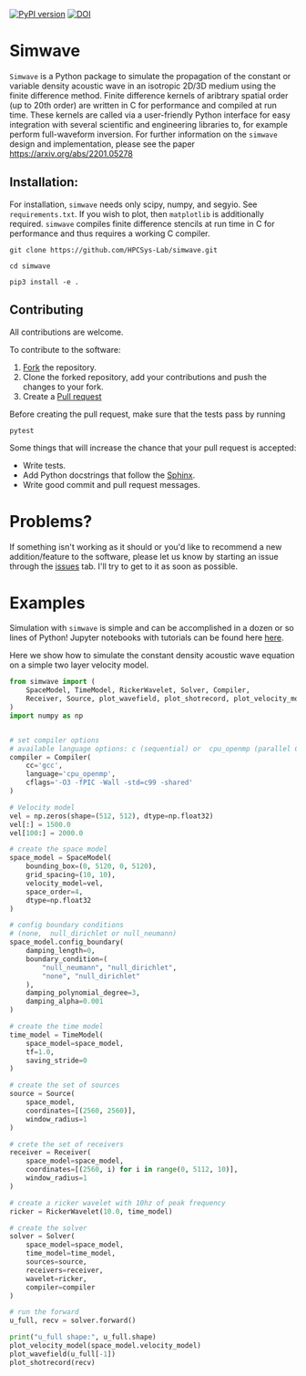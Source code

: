 [![PyPI version](https://badge.fury.io/py/simwave.svg)](https://badge.fury.io/py/simwave)
[![DOI](https://zenodo.org/badge/285108327.svg)](https://zenodo.org/badge/latestdoi/285108327)

# Simwave

`Simwave` is a Python package to simulate the propagation of the constant or variable density acoustic wave in an isotropic 2D/3D medium using the finite difference method. Finite difference kernels of aribtrary spatial order (up to 20th order) are written in C for performance and compiled at run time. These kernels are called via a user-friendly Python interface for easy integration with several scientific and engineering libraries to, for example perform full-waveform inversion.
For further information on the `simwave` design and implementation, please see the paper https://arxiv.org/abs/2201.05278

## Installation:

For installation, `simwave` needs only scipy, numpy, and segyio. See `requirements.txt`. If you wish to plot, then `matplotlib` is additionally required. `simwave` compiles finite difference stencils at run time in C for performance and thus requires a working C compiler.

`git clone https://github.com/HPCSys-Lab/simwave.git`

`cd simwave`

`pip3 install -e .`


## Contributing

All contributions are welcome.

To contribute to the software:

1. [Fork](https://docs.github.com/en/free-pro-team@latest/github/getting-started-with-github/fork-a-repo) the repository.
2. Clone the forked repository, add your contributions and push the changes to your fork.
3. Create a [Pull request](https://github.com/HPCSys-Lab/simwave/pulls)

Before creating the pull request, make sure that the tests pass by running
```
pytest
```
Some things that will increase the chance that your pull request is accepted:
-  Write tests.
- Add Python docstrings that follow the [Sphinx](https://sphinx-rtd-tutorial.readthedocs.io/en/latest/docstrings.html).
- Write good commit and pull request messages.


[style]: https://sphinx-rtd-tutorial.readthedocs.io/en/latest/docstrings.html

Problems?
==========

If something isn't working as it should or you'd like to recommend a new addition/feature to the software, please let us know by starting an issue through the [issues](https://github.com/HPCSys-Lab/pywave/issues) tab. I'll try to get to it as soon as possible.

Examples
========

Simulation with `simwave` is simple and can be accomplished in a dozen or so lines of Python! Jupyter notebooks with tutorials can be found here [here](https://github.com/HPCSys-Lab/simwave/tree/master/tutorial).

Here we show how to simulate the constant density acoustic wave equation on a simple two layer velocity model.
```python
from simwave import (
    SpaceModel, TimeModel, RickerWavelet, Solver, Compiler,
    Receiver, Source, plot_wavefield, plot_shotrecord, plot_velocity_model
)
import numpy as np


# set compiler options
# available language options: c (sequential) or  cpu_openmp (parallel CPU)
compiler = Compiler(
    cc='gcc',
    language='cpu_openmp',
    cflags='-O3 -fPIC -Wall -std=c99 -shared'
)

# Velocity model
vel = np.zeros(shape=(512, 512), dtype=np.float32)
vel[:] = 1500.0
vel[100:] = 2000.0

# create the space model
space_model = SpaceModel(
    bounding_box=(0, 5120, 0, 5120),
    grid_spacing=(10, 10),
    velocity_model=vel,
    space_order=4,
    dtype=np.float32
)

# config boundary conditions
# (none,  null_dirichlet or null_neumann)
space_model.config_boundary(
    damping_length=0,
    boundary_condition=(
        "null_neumann", "null_dirichlet",
        "none", "null_dirichlet"
    ),
    damping_polynomial_degree=3,
    damping_alpha=0.001
)

# create the time model
time_model = TimeModel(
    space_model=space_model,
    tf=1.0,
    saving_stride=0
)

# create the set of sources
source = Source(
    space_model,
    coordinates=[(2560, 2560)],
    window_radius=1
)

# crete the set of receivers
receiver = Receiver(
    space_model=space_model,
    coordinates=[(2560, i) for i in range(0, 5112, 10)],
    window_radius=1
)

# create a ricker wavelet with 10hz of peak frequency
ricker = RickerWavelet(10.0, time_model)

# create the solver
solver = Solver(
    space_model=space_model,
    time_model=time_model,
    sources=source,
    receivers=receiver,
    wavelet=ricker,    
    compiler=compiler
)

# run the forward
u_full, recv = solver.forward()

print("u_full shape:", u_full.shape)
plot_velocity_model(space_model.velocity_model)
plot_wavefield(u_full[-1])
plot_shotrecord(recv)
```


